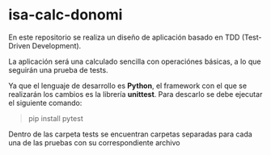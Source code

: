 # isa-calc-donomi

En este repositorio se realiza un diseño de aplicación basado en TDD (Test-Driven Development).

La aplicación será una calculado sencilla con operaciónes básicas, a lo que seguirán una prueba de tests.

Ya que el lenguaje de desarrollo es **Python**, el framework con el que se realizarán los cambios es la librería **unittest**. Para descarlo se debe ejecutar el siguiente comando:

> pip install pytest

Dentro de las carpeta tests se encuentran carpetas separadas para cada una de las pruebas con su correspondiente archivo